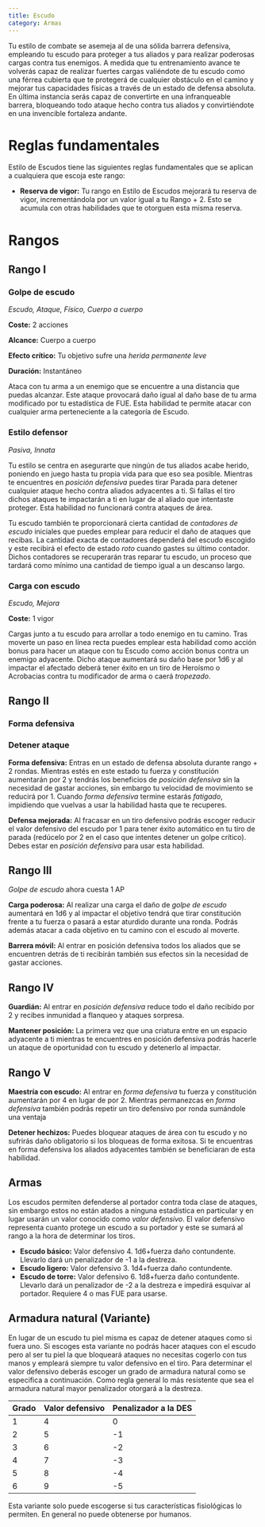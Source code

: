 ```yaml
---
title: Escudo
category: Armas
---
```


Tu estilo de combate se asemeja al de una sólida barrera defensiva, empleando tu escudo para proteger a tus aliados y para realizar poderosas cargas contra tus enemigos. A medida que tu entrenamiento avance te volverás capaz de realizar fuertes cargas valiéndote de tu escudo como una férrea cubierta que te protegerá de cualquier obstáculo en el camino y mejorar tus capacidades físicas a través de un estado de defensa absoluta. En última instancia serás capaz de convertirte en una infranqueable barrera, bloqueando todo ataque hecho contra tus aliados y convirtiéndote en una invencible fortaleza andante.

# Reglas fundamentales

Estilo de Escudos tiene las siguientes reglas fundamentales que se aplican a cualquiera que escoja este rango:

- **Reserva de vigor:** Tu rango en Estilo de Escudos mejorará tu reserva de vigor, incrementándola por un valor igual a tu Rango + 2. Esto se acumula con otras habilidades que te otorguen esta misma reserva.

# Rangos

## Rango I

### Golpe de escudo

*Escudo, Ataque, Físico, Cuerpo a cuerpo*

**Coste:** 2 acciones

**Alcance:** Cuerpo a cuerpo

**Efecto crítico:** Tu objetivo sufre una *herida permanente leve*

**Duración:** Instantáneo

Ataca con tu arma a un enemigo que se encuentre a una distancia que puedas alcanzar. Este ataque provocará daño igual al daño base de tu arma modificado por tu estadística de FUE. Esta habilidad te permite atacar con cualquier arma perteneciente a la categoría de Escudo.

### Estilo defensor

*Pasiva, Innata*

Tu estilo se centra en asegurarte que ningún de tus aliados acabe herido, poniendo en juego hasta tu propia vida para que eso sea posible. Mientras te encuentres en *posición defensiva* puedes tirar Parada para detener cualquier ataque hecho contra aliados adyacentes a ti. Si fallas el tiro dichos ataques te impactarán a ti en lugar de al aliado que intentaste proteger. Esta habilidad no funcionará contra ataques de área.

Tu escudo también te proporcionará cierta cantidad de *contadores de escudo* iniciales que puedes emplear para reducir el daño de ataques que recibas. La cantidad exacta de contadores dependerá del escudo escogido y este recibirá el efecto de estado *roto* cuando gastes su último contador. Dichos contadores se recuperarán tras reparar tu escudo, un proceso que tardará como mínimo una cantidad de tiempo igual a un descanso largo.

### Carga con escudo

*Escudo, Mejora*

**Coste:** 1 vigor

Cargas junto a tu escudo para arrollar a todo enemigo en tu camino. Tras moverte un paso en línea recta puedes emplear esta habilidad como acción bonus para hacer un ataque con tu Escudo como acción bonus contra un enemigo adyacente. Dicho ataque aumentará su daño base por 1d6 y al impactar el afectado deberá tener éxito en un tiro de Heroísmo o Acrobacias contra tu modificador de arma o caerá *tropezado*.

## Rango II

### Forma defensiva

### Detener ataque

**Forma defensiva:** Entras en un estado de defensa absoluta durante rango + 2 rondas. Mientras estés en este estado tu fuerza y constitución aumentarán por 2 y tendrás los beneficios de *posición defensiva* sin la necesidad de gastar acciones, sin embargo tu velocidad de movimiento se reducirá por 1. Cuando *forma defensiva* termine estarás *fatigado*, impidiendo que vuelvas a usar la habilidad hasta que te recuperes.

**Defensa mejorada:** Al fracasar en un tiro defensivo podrás escoger reducir el valor defensivo del escudo por 1 para tener éxito automático en tu tiro de parada (redúcelo por 2 en el caso que intentes detener un golpe crítico). Debes estar en *posición defensiva* para usar esta habilidad.

## Rango III

*Golpe de escudo* ahora cuesta 1 AP

**Carga poderosa:** Al realizar una carga el daño de *golpe de escudo* aumentará en 1d6 y al impactar el objetivo tendrá que tirar constitución frente a tu fuerza o pasará a estar aturdido durante una ronda. Podrás además atacar a cada objetivo en tu camino con el escudo al moverte. 

**Barrera móvil:** Al entrar en posición defensiva todos los aliados que se encuentren detrás de ti recibirán también sus efectos sin la necesidad de gastar acciones.

## Rango IV

**Guardián:** Al entrar en *posición defensiva* reduce todo el daño recibido por 2 y recibes inmunidad a flanqueo y ataques sorpresa.

**Mantener posición:** La primera vez que una criatura entre en un espacio adyacente a ti mientras te encuentres en posición defensiva podrás hacerle un ataque de oportunidad con tu escudo y detenerlo al impactar.

## Rango V

**Maestría con escudo:** Al entrar en *forma defensiva* tu fuerza y constitución aumentarán por 4 en lugar de por 2. Mientras permanezcas en *forma defensiva* también podrás repetir un tiro defensivo por ronda sumándole una ventaja

**Detener hechizos:** Puedes bloquear ataques de área con tu escudo y no sufrirás daño obligatorio si los bloqueas de forma exitosa. Si te encuentras en forma defensiva los aliados adyacentes también se beneficiaran de esta habilidad.

## Armas

Los escudos permiten defenderse al portador contra toda clase de ataques, sin embargo estos no están atados a ninguna estadística en particular y en lugar usarán un valor conocido como *valor defensivo*. El valor defensivo representa cuanto protege un escudo a su portador y este se sumará al rango a la hora de determinar los tiros. 

- **Escudo básico:** Valor defensivo 4. 1d6+fuerza daño contundente. Llevarlo dará un penalizador de -1 a la destreza.
- **Escudo ligero:** Valor defensivo 3. 1d4+fuerza daño contundente. 
- **Escudo de torre:** Valor defensivo 6. 1d8+fuerza daño contundente. Llevarlo dará un penalizador de -2 a la destreza e impedirá esquivar al portador. Requiere 4 o mas FUE para usarse.

## Armadura natural (Variante)

En lugar de un escudo tu piel misma es capaz de detener ataques como si fuera uno. Si escoges esta variante no podrás hacer ataques con el escudo pero al ser tu piel la que bloqueará ataques no necesitas cogerlo con tus manos y empleará siempre tu valor defensivo en el tiro. Para determinar el valor defensivo deberás escoger un grado de armadura natural como se especifica a continuación. Como regla general lo más resistente que sea el armadura natural mayor penalizador otorgará a la destreza.

| Grado | Valor defensivo | Penalizador a la DES |
| ----- | --------------- | -------------------- |
| 1     | 4               | 0                    |
| 2     | 5               | -1                   |
| 3     | 6               | -2                   |
| 4     | 7               | -3                   |
| 5     | 8               | -4                   |
| 6     | 9               | -5                   |

Esta variante solo puede escogerse si tus características fisiológicas lo permiten. En general no puede obtenerse por humanos.
